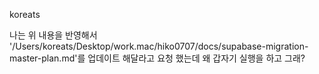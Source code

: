 koreats

나는 위 내용을 반영해서 
  '/Users/koreats/Desktop/work.mac/hiko0707/docs/supabase-migration-master-plan.md'를 
  업데이트 해달라고 요청 했는데 왜 갑자기 실행을 하고 그래?
